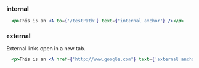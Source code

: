 ### internal

```jsx
  <p>This is an <A to={'/testPath'} text={'internal anchor'} /></p>
```

### external
External links open in a new tab.

```jsx
  <p>This is an <A href={'http://www.google.com'} text={'external anchor'} /></p>
```

